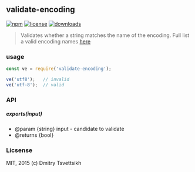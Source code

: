 ## validate-encoding
[![npm](https://img.shields.io/npm/v/validate-encoding.svg)](https://npmjs.org/package/validate-encoding)
[![license](https://img.shields.io/npm/l/validate-encoding.svg)](https://npmjs.org/package/validate-encoding)
[![downloads](https://img.shields.io/npm/dm/validate-encoding.svg)](https://npmjs.org/package/validate-encoding)


>Validates whether a string matches the name of the encoding. Full list a valid encoding names [here](http://www.iana.org/assignments/character-sets/character-sets.xhtml)

### usage

```js
const ve = require('validate-encoding');

ve('utf8');   // invalid
ve('utf-8');  // valid
```

### API
##### exports(input)
* @param {string} input - candidate to validate
* @returns {bool}

### Licsense 
MIT, 2015 (c) Dmitry Tsvettsikh